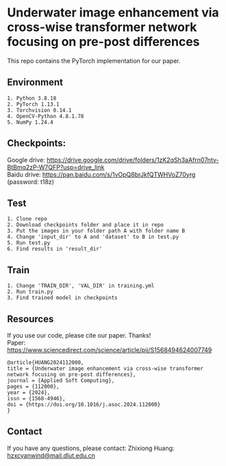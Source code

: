 # Underwater image enhancement via cross-wise transformer network focusing on pre-post differences

This repo contains the PyTorch implementation for our paper.

## Environment
```
1. Python 3.8.18
2. PyTorch 1.13.1
3. Torchvision 0.14.1
4. OpenCV-Python 4.8.1.78
5. NumPy 1.24.4
```
## Checkpoints:
Google drive: https://drive.google.com/drive/folders/1zK2qSh3aAfrn07ntv-BtBmq2zP-W7QFP?usp=drive_link <Br>
Baidu drive: https://pan.baidu.com/s/1vOpQ8brJkfQTWHVoZ70yrg (password: t18z)

## Test
```
1. Clone repo
2. Download checkpoints folder and place it in repo
3. Put the images in your folder path A with folder name B
4. Change 'input_dir' to A and 'dataset' to B in test.py
5. Run test.py
6. Find results in 'result_dir'
```

## Train
```
1. Change 'TRAIN_DIR', 'VAL_DIR' in training.yml
2. Run train.py
3. Find trained model in checkpoints
```

## Resources
If you use our code, please cite our paper. Thanks! <Br>
Paper: https://www.sciencedirect.com/science/article/pii/S1568494624007749
```
@article{HUANG2024112000,
title = {Underwater image enhancement via cross-wise transformer network focusing on pre-post differences},
journal = {Applied Soft Computing},
pages = {112000},
year = {2024},
issn = {1568-4946},
doi = {https://doi.org/10.1016/j.asoc.2024.112000}
}
```

## Contact
If you have any questions, please contact: Zhixiong Huang: hzxcyanwind@mail.dlut.edu.cn
